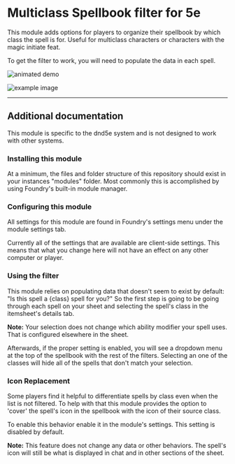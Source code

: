 # Multiclass Spellbook filter for 5e

This module adds options for players to organize their spellbook by which class the spell is for.  Useful for multiclass characters or characters with the magic initiate feat.


To get the filter to work, you will need to populate the data in each spell.

![animated demo](https://imgur.com/IUDPZbg.gif)

![example image](https://i.imgur.com/j7JpPbt.png)

----------

## Additional documentation

This module is specific to the dnd5e system and is not designed to work with other systems.

### Installing this module
At a minimum, the files and folder structure of this repository should exist in your instances "modules" folder.  Most commonly this is accomplished by using Foundry's built-in module manager.

### Configuring this module
All settings for this module are found in Foundry's settings menu under the module settings tab.

Currently all of the settings that are available are client-side settings.  This means that what you change here will not have an effect on any other computer or player.

### Using the filter
This module relies on populating data that doesn't seem to exist by default: "Is this spell a {class} spell for you?"  So the first step is going to be going through each spell on your sheet and selecting the spell's class in the itemsheet's details tab.

<div class="info">
  <p><strong>Note:</strong> Your selection does not change which ability modifier your spell uses. That is configured elsewhere in the sheet.</p>
</div>

Afterwards, if the proper setting is enabled, you will see a dropdown menu at the top of the spellbook with the rest of the filters.  Selecting an one of the classes will hide all of the spells that don't match your selection.

### Icon Replacement
Some players find it helpful to differentiate spells by class even when the list is not filtered.  To help with that this module provides the option to 'cover' the spell's icon in the spellbook with the icon of their source class.

To enable this behavior enable it in the module's settings. This setting is disabled by default.

<div class="info">
  <p><strong>Note:</strong> This feature does not change any data or other behaviors.  The spell's icon will still be what is displayed in chat and in other sections of the sheet.
  </p>
</div>
